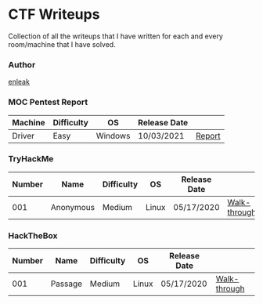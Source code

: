 # CTF Writeups  



 
Collection of all the writeups that I have written for each and every room/machine that I have solved.

### Author

[enleak](https://twitter.com/0xEnleak)



### MOC Pentest Report

|Machine | Difficulty | OS | Release Date | |
| -------- | ---- | ---- | -------------- | -- |
| Driver |     Easy   |Windows| 10/03/2021 | [Report](./PentestReport/Driver.md) |


### TryHackMe

| Number | Name | Difficulty | OS | Release Date | |
| --- | --- | --- | --- | --- | --- |
| 001 | Anonymous | Medium | Linux | 05/17/2020 | [Walk-through](./TryHackMe/Anonymous.md) |





### HackTheBox

| Number | Name | Difficulty | OS | Release Date | |
| --- | --- | --- | --- | --- | --- |
| 001 | Passage | Medium | Linux | 05/17/2020 | [Walk-through](./HackTheBox/Passage.md) |














